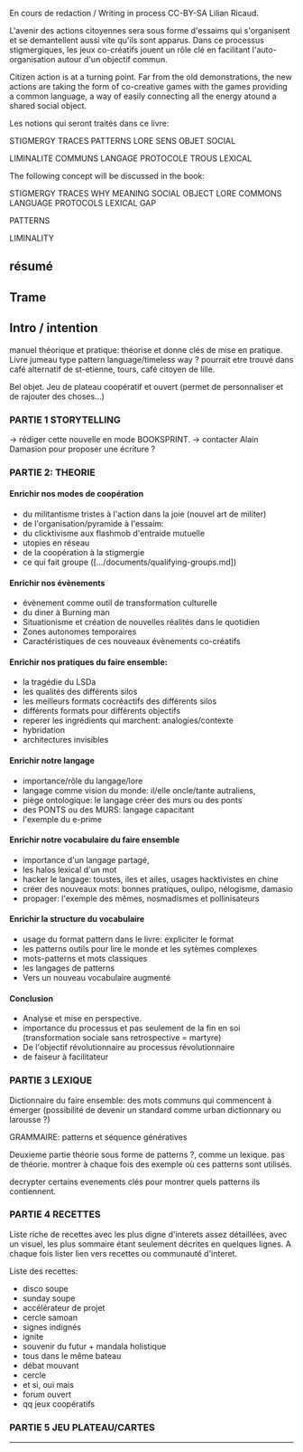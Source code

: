 En cours de redaction / Writing in process
CC-BY-SA Lilian Ricaud.


L'avenir des actions citoyennes sera sous forme d'essaims qui s'organisent et se demantellent aussi vite qu'ils sont apparus. Dans ce processus stigmergiques, les jeux co-créatifs jouent un rôle clé en facilitant l'auto-organisation autour d'un objectif commun.


Citizen action is at a turning point. Far from the old demonstrations, the new actions are taking the form of co-creative games with the games providing a common language, a way of easily connecting all the energy atound a shared social object.

Les notions qui seront traités dans ce livre:

STIGMERGY
TRACES
PATTERNS
LORE
SENS
OBJET SOCIAL 

LIMINALITE 
COMMUNS
LANGAGE
PROTOCOLE
TROUS LEXICAL

The following concept will be discussed in the book: 

STIGMERGY
TRACES
WHY
MEANING
SOCIAL OBJECT
LORE
COMMONS
LANGUAGE
PROTOCOLS
LEXICAL GAP

PATTERNS

LIMINALITY


## résumé


## Trame


## Intro / intention

manuel théorique et pratique: théorise et donne clés de mise en pratique. Livre jumeau type pattern language/timeless way ?
pourrait etre trouvé dans café alternatif de st-etienne, tours, café citoyen de lille.

Bel objet. Jeu de plateau coopératif et ouvert (permet de personnaliser et de rajouter des choses...)

### PARTIE 1 STORYTELLING

-> rédiger cette nouvelle en mode BOOKSPRINT. 
-> contacter Alain Damasion pour proposer une écriture ?

### PARTIE 2: THEORIE 



#### Enrichir nos modes de coopération
- du militantisme tristes à l'action dans la joie (nouvel art de militer)
- de l'organisation/pyramide à l'essaim: 
- du clicktivisme aux flashmob d'entraide mutuelle
- utopies en réseau
- de la coopération à la stigmergie
- ce qui fait groupe ([.../documents/qualifying-groups.md])

#### Enrichir nos évènements
- évènement comme outil de transformation culturelle
- du diner à Burning man
- Situationisme et création de nouvelles réalités dans le quotidien
- Zones autonomes temporaires
- Caractéristiques de ces nouveaux évènements co-créatifs

#### Enrichir nos pratiques du faire ensemble: 
- la tragédie du LSDa
- les qualités des différents silos
- les meilleurs formats cocréactifs des différents silos
- différents formats pour différents objectifs
- reperer les ingrédients qui marchent: analogies/contexte
- hybridation
- architectures invisibles

#### Enrichir notre langage
- importance/rôle du langage/lore
- langage comme vision du monde: il/elle oncle/tante autraliens, 
- piège ontologique: le langage créer des murs ou des ponts
- des PONTS ou des MURS: langage capacitant
- l'exemple du e-prime

#### Enrichir notre vocabulaire du faire ensemble
- importance d'un langage partagé, 
- les halos lexical d'un mot
- hacker le langage: toustes, iles et ailes, usages hacktivistes en chine
- créer des nouveaux mots: bonnes pratiques, oulipo, nélogisme, damasio
- propager: l'exemple des mêmes, nosmadismes et pollinisateurs

#### Enrichir la structure du vocabulaire
- usage du format pattern dans le livre: expliciter le format
- les patterns outils pour lire le monde et les sytèmes complexes
- mots-patterns et mots classiques
- les langages de patterns
- Vers un nouveau vocabulaire augmenté

#### Conclusion

- Analyse et mise en perspective.
- importance du processus et pas seulement de la fin en soi (transformation sociale sans retrospective = martyre)
- De l'objectif révolutionnaire au processus révolutionnaire
- de faiseur à facilitateur

### PARTIE 3 LEXIQUE

Dictionnaire du faire ensemble: des mots communs qui commencent à émerger (possibilité de devenir un standard comme urban dictionnary ou larousse ?)

GRAMMAIRE: patterns et séquence génératives

Deuxieme partie théorie sous forme de patterns ?, comme un lexique. pas de théorie. montrer à chaque fois des exemple où ces patterns sont utilisés. 

decrypter certains evenements clés pour montrer quels patterns ils contiennent.

### PARTIE 4 RECETTES

Liste riche de recettes avec les plus digne d'interets assez détaillées, avec un visuel, les plus sommaire étant seulement décrites en quelques lignes. A chaque fois lister lien vers recettes ou communauté d'interet.

Liste des recettes:

- disco soupe
- sunday soupe
- accélérateur de projet
- cercle samoan
- signes indignés
- ignite
- souvenir du futur + mandala holistique
- tous dans le même bateau
- débat mouvant
- cercle
- et si, oui mais
- forum ouvert
- qq jeux coopératifs

### PARTIE 5 JEU PLATEAU/CARTES

---

